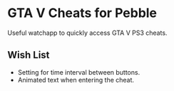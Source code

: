 GTA V Cheats for Pebble
===================

Useful watchapp to quickly access GTA V PS3 cheats.

## Wish List

- Setting for time interval between buttons.
- Animated text when entering the cheat.
